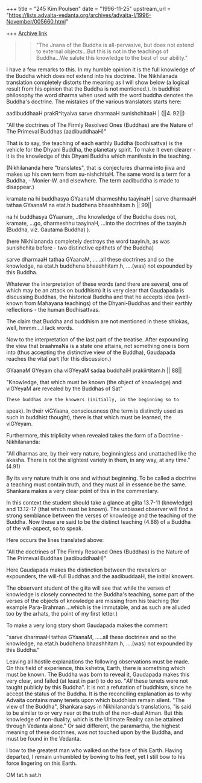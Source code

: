 +++
title = "245 Kim Poulsen"
date = "1996-11-25"
upstream_url = "https://lists.advaita-vedanta.org/archives/advaita-l/1996-November/005660.html"

+++
[Archive link](https://lists.advaita-vedanta.org/archives/advaita-l/1996-November/005660.html)

> > "The Jnana of the Buddha is all-pervasive, but does not extend to
external
> > objects...But this is not in the teachings of Buddha...We salute this
> > knowledge to the best of our ability."

   I have a few remarks to this. In my humble opinion it is the full
knowledge of the Buddha which does not extend into his doctrine.
The Nikhilanada translation completely distorts the meaning as I will
show below (a logical result from his opinion that the Buddha is
not mentioned.).
   In buddhist philosophy the word dharma when used with the word
buddha denotes the Buddha's doctrine. The mistakes of the various
translators starts here:

aadibuddhaaH prakR^ityaiva sarve dharmaaH sunishchitaaH |
(||4. 92||)

"All the doctrines of The Firmly Resolved Ones (Buddhas) are the
Nature of The Primeval Buddhas (aadibuddhaaH)"

   That is to say, the teaching of each earthly Buddha (bodhisattva)
is the vehicle for the Dhyani Buddha, the planetary spirit. To
make it even clearer - it is the knowledge of this Dhyani
Buddha which manifests in the teaching.

(Nikhilananda here "translates", that is conjectures dharma into
jiiva and makes up his own term from su-nishchitaH. The same
word is a term for a Buddha, - Monier-W. and elsewhere. The term
aadibuddha is made to disappear.)

kramate na hi buddhasya GYaanaM dharmeshhu taayinaH |
sarve dharmaaH tathaa GYaanaM na etat.h buddhena bhaashhitam.h || 99||

na hi buddhasya GYaanam, ..the knowledge of the Buddha does not,
kramate, ...go, dharmeshhu taayinaH, ...into the doctrines of the taayin.h
(Buddha, viz. Gautama Buddha) ).

(here Nikhilananda completely destroys the word taayin.h, as
was sunishchita before - two distinctive epithets of the Buddha)

sarve dharmaaH tathaa GYaanaM, .....all these doctrines and so the
knowledge, na etat.h buddhena bhaashhitam.h, ....(was) not expounded
by this Buddha.

   Whatever the interpretation of these words (and there are several, one
of
which may be an attack on buddhism) it is very clear that Gaudapada
is discussing Buddhas, the historical Buddha and that he accepts idea
(well-known from Mahayana teachings) of the Dhyani-Buddhas and their
earthly reflections - the human Bodhisattvas.

  The claim that Buddha and buddhism are not mentioned in these shlokas,
well, hmmm....I lack words.

 Now to the interpretation of the last part of the treatise. After
expounding the
view that braahmaNa is a state one attains, not something one is born into
(thus accepting the distinctive view of the Buddha), Gaudapada reaches
the vital part (for this discussion.)

GYaanaM GYeyam cha viGYeyaM sadaa buddhaiH prakiirtitam.h || 88||

"Knowledge, that which must be known (the object of knowledge) and
viGYeyaM are revealed by the Buddhas of Sat"

    These buddhas are the knowers (initially, in the beginning so to
speak).
In their viGYaana, consciousness (the term is distinctly used as such in
buddhist thought), there is that which must be learned, the viGYeyam.

Furthermore, this triplicity when revealed takes the form of a Doctrine -
Nikhilananda:

  "All dharmas are, by their very nature, beginningless and unattached like
the akasha. There is not the slightest variety in them, in any way, at any
time." (4.91)

   By its very nature truth is one and without beginning. To be called a
doctrine
a teaching must contain truth, and they must all in essence be the same.
Shankara makes a very clear point of this in the commentary.

  In this context the student should take a glance at giita 13.7-11
(knowledge)
and 13.12-17 (that which must be known). The unbiased observer will find
a strong semblance between the verses of knowledge and the teaching
of the Buddha. Now these are said to be the distinct teaching (4.88) of a
Buddha of the will-aspect, so to speak.

 Here occurs the lines translated above:

 "All the doctrines of The Firmly Resolved Ones (Buddhas) is the
  Nature of The Primeval Buddhas (aadibuddhaaH)"

   Here Gaudapada makes the distinction between the revealers or
expounders, the will-full Buddhas and the aadibuddaaH, the initial
knowers.

   The observant student of the giita will see that while the verses of
knowledge is closely connected to the Buddha's teaching, some
part of the verses of the objects of knowledge are missing from his
teaching (for example Para-Brahman ...which is the immutable, and
as such are alluded too by the arhats, the point of my first letter.)

   To make a very long story short Gaudapada makes the comment:

"sarve dharmaaH tathaa GYaanaM, .....all these doctrines and so the
knowledge, na etat.h buddhena bhaashhitam.h, ....(was) not expounded
by this Buddha."

   Leaving all hostile explanations the following observations must be
made. On this field of experience, this kshetra, Earth, there is something
which must be known. The Buddha was born to reveal it, Gaudapada
makes this very clear, and failed (at least in part) to do so.
  "*All* these tenets were not taught publicly by this Buddha". It is
not a refutation of buddhism, since he accept the status of the
Buddha. It is the reconciling explanation as to why Advaita contains
many tenets upon which buddhism remain silent. "The view of the
Buddha", Shankara says in Nikhilananda's translations, "is said to
be similar to or very near ot the truth of the non-dual Atman. But this
knowledge of non-duality, which is the Ultimate Reality can be attained
through Vedanta alone."
  Or said different, the paramartha, the highest meaning of these
doctrines, was not touched upon by the Buddha, and must be
 found in the Vedanta.


   I bow to the greatest man who walked on the face of this Earth.
   Having departed, I remain unhumbled by bowing to his feet,
   yet I still bow to his force lingering on this Earth.

  OM tat.h sat.h


